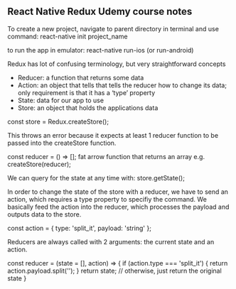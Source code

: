 ## React Native Redux Udemy course notes

To create a new project, navigate to parent directory in terminal and use command: react-native init project_name

to run the app in emulator: react-native run-ios (or run-android)

Redux has lot of confusing terminology, but very straightforward concepts
* Reducer: a function that returns some data
* Action: an object that tells that tells the reducer how to change its data; only requirement is that it has a ‘type’ property
* State: data for our app to use
* Store: an object that holds the applications data

const store = Redux.createStore();

This throws an error because it expects at least 1 reducer function to be passed into the createStore function.

const reducer = () => []; fat arrow function that returns an array
e.g. createStore(reducer);

We can query for the state at any time with: store.getState();

In order to change the state of the store with a reducer, we have to send an action, which requires a type property to specifiy the command. We basically feed the action into the reducer, which processes the payload and outputs data to the store. 

const action = { type: 'split_it', payload: 'string' }; 

Reducers are always called with 2 arguments: the current state and an action. 

const reducer = (state = [], action) => {
    if (action.type === 'split_it') {
        return action.payload.split('');
    }
    return state; // otherwise, just return the original state
}